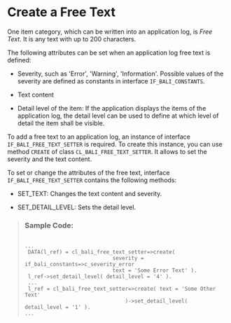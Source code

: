 <!-- loio31f749f8f27b4dd58df27219c8bfc490 -->

# Create a Free Text

One item category, which can be written into an application log, is *Free Text*. It is any text with up to 200 characters.

The following attributes can be set when an application log free text is defined:

-   Severity, such as 'Error', 'Warning', 'Information'. Possible values of the severity are defined as constants in interface `IF_BALI_CONSTANTS`.

-   Text content

-   Detail level of the item: If the application displays the items of the application log, the detail level can be used to define at which level of detail the item shall be visible.


To add a free text to an application log, an instance of interface `IF_BALI_FREE_TEXT_SETTER` is required. To create this instance, you can use method `CREATE` of class `CL_BALI_FREE_TEXT_SETTER`. It allows to set the severity and the text content.

To set or change the attributes of the free text, interface `IF_BALI_FREE_TEXT_SETTER` contains the following methods:

-   SET\_TEXT: Changes the text content and severity.

-   SET\_DETAIL\_LEVEL: Sets the detail level.


> ### Sample Code:  
> ```
> 
> ...
>  DATA(l_ref) = cl_bali_free_text_setter=>create(
>                             severity = if_bali_constants=>c_severity_error
>                             text = 'Some Error Text' ).
>  l_ref->set_detail_level( detail_level = '4' ). 
>  ...
>  l_ref = cl_bali_free_text_setter=>create( text = 'Some Other Text'
>                                 )->set_detail_level( detail_level = '1' ).
> ...
> ```

